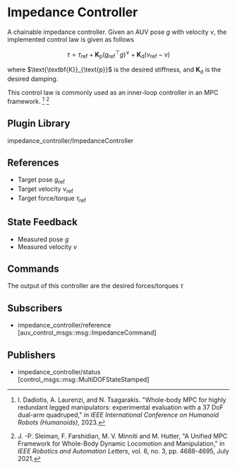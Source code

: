 # Impedance Controller

A chainable impedance controller. Given an AUV pose $g$ with velocity $\nu$,
the implemented control law is given as follows

```math
\tau = \tau_{\text{ref}} + \textbf{K}_{\text{p}}(g_\text{ref}^\top g)^{\vee} + \textbf{K}_{\text{d}}(\nu_\text{ref} - \nu)
```

where $\text{\textbf{K}}_{\text{p}}$ is the desired stiffness, and $\mathbf{K}_{\text{d}}$ is the desired damping.

This control law is commonly used as an inner-loop controller in an MPC
framework. [^1] [^2]

[^1]: I. Dadiotis, A. Laurenzi, and N. Tsagarakis. "Whole-body MPC for highly redundant legged manipulators: experimental evaluation with a 37 DoF dual-arm quadruped," in *IEEE International Conference on Humanoid Robots (Humanoids)*, 2023.
[^2]: J. -P. Sleiman, F. Farshidian, M. V. Minniti and M. Hutter, "A Unified MPC Framework for Whole-Body Dynamic Locomotion and Manipulation," in *IEEE Robotics and Automation Letters*, vol. 6, no. 3, pp. 4688-4695, July 2021.

## Plugin Library

impedance_controller/ImpedanceController

## References

* Target pose $g_\text{ref}$
* Target velocity $\nu_\text{ref}$
* Target force/torque $\tau_{\text{ref}}$

## State Feedback

* Measured pose $g$
* Measured velocity $\nu$

## Commands

The output of this controller are the desired forces/torques $\tau$

## Subscribers

* impedance_controller/reference [auv_control_msgs::msg::ImpedanceCommand]

## Publishers

* impedance_controller/status [control_msgs::msg::MultiDOFStateStamped]
